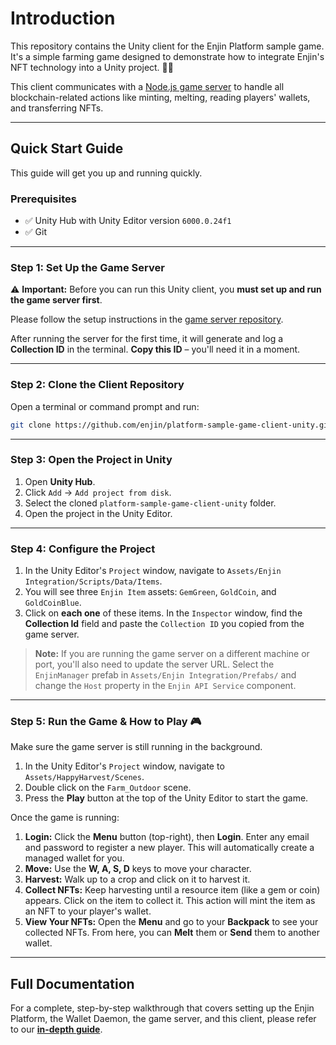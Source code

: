 # Introduction

This repository contains the Unity client for the Enjin Platform sample game. It's a simple farming game designed to demonstrate how to integrate Enjin's NFT technology into a Unity project. 🧑‍🌾

This client communicates with a [Node.js game server](https://github.com/enjin/platform-sample-game-server) to handle all blockchain-related actions like minting, melting, reading players' wallets, and transferring NFTs.

-----

## Quick Start Guide

This guide will get you up and running quickly.

### **Prerequisites**

  - ✅ Unity Hub with Unity Editor version `6000.0.24f1`
  - ✅ Git

-----

### **Step 1: Set Up the Game Server**

⚠️ **Important:** Before you can run this Unity client, you **must set up and run the game server first**.

Please follow the setup instructions in the [game server repository](https://github.com/enjin/platform-sample-game-server).

After running the server for the first time, it will generate and log a **Collection ID** in the terminal. **Copy this ID** – you'll need it in a moment.

-----

### **Step 2: Clone the Client Repository**

Open a terminal or command prompt and run:

```bash
git clone https://github.com/enjin/platform-sample-game-client-unity.git
```

-----

### **Step 3: Open the Project in Unity**

1.  Open **Unity Hub**.
2.  Click `Add` -\> `Add project from disk`.
3.  Select the cloned `platform-sample-game-client-unity` folder.
4.  Open the project in the Unity Editor.

-----

### **Step 4: Configure the Project**

1.  In the Unity Editor's `Project` window, navigate to `Assets/Enjin Integration/Scripts/Data/Items`.
2.  You will see three `Enjin Item` assets: `GemGreen`, `GoldCoin`, and `GoldCoinBlue`.
3.  Click on **each one** of these items. In the `Inspector` window, find the **Collection Id** field and paste the `Collection ID` you copied from the game server.

> **Note:** If you are running the game server on a different machine or port, you'll also need to update the server URL. Select the `EnjinManager` prefab in `Assets/Enjin Integration/Prefabs/` and change the `Host` property in the `Enjin API Service` component.

-----

### **Step 5: Run the Game & How to Play 🎮**

Make sure the game server is still running in the background.
1.  In the Unity Editor's `Project` window, navigate to `Assets/HappyHarvest/Scenes`.
2.	Double click on the `Farm_Outdoor` scene.
3.	Press the **Play** button at the top of the Unity Editor to start the game.

Once the game is running:

1.  **Login:** Click the **Menu** button (top-right), then **Login**. Enter any email and password to register a new player. This will automatically create a managed wallet for you.
2.  **Move:** Use the **W, A, S, D** keys to move your character.
3.  **Harvest:** Walk up to a crop and click on it to harvest it.
4.  **Collect NFTs:** Keep harvesting until a resource item (like a gem or coin) appears. Click on the item to collect it. This action will mint the item as an NFT to your player's wallet.
5.  **View Your NFTs:** Open the **Menu** and go to your **Backpack** to see your collected NFTs. From here, you can **Melt** them or **Send** them to another wallet.

-----

## Full Documentation

For a complete, step-by-step walkthrough that covers setting up the Enjin Platform, the Wallet Daemon, the game server, and this client, please refer to our **[in-depth guide](https://docs.enjin.io)**.